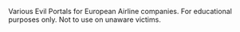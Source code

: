 Various Evil Portals for European Airline companies.
For educational purposes only. Not to use on unaware victims.
